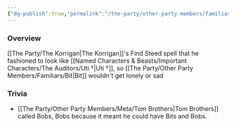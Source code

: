 ```yaml
---
{"dg-publish":true,"permalink":"/the-party/other-party-members/familiars/bobs/","updated":"2025-08-11T11:53:32.583+01:00"}
---
```


### Overview
[[The Party/The Korrigan\|The Korrigan]]'s Find Steed spell that he fashioned to look like [[Named Characters & Beasts/Important Characters/The Auditors/Uti †\|Uti †]], so [[The Party/Other Party Members/Familiars/Bit\|Bit]] wouldn't get lonely or sad 

### Trivia
- [[The Party/Other Party Members/Meta/Tom Brothers\|Tom Brothers]] called Bobs, Bobs because it meant he could have Bits and Bobs.
